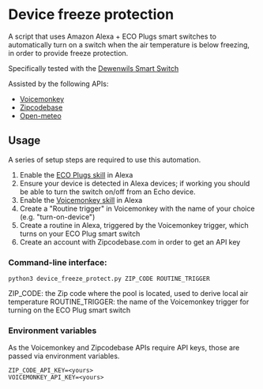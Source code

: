 # Device freeze protection

A script that uses Amazon Alexa + ECO Plugs smart switches to automatically turn on a switch when the air temperature is below freezing, in order to provide freeze protection.

Specifically tested with the [Dewenwils Smart Switch](https://www.amazon.com/gp/product/B07PP2KNNH)

Assisted by the following APIs:
* [Voicemonkey]("https://voicemonkey.io")
* [Zipcodebase]("https://zipcodebase.com/")
* [Open-meteo]("https://open-meteo.com/")

## Usage
A series of setup steps are required to use this automation.

1. Enable the [ECO Plugs skill](https://www.amazon.com/ECO-PLUGS-Plugs/dp/B0716C299L) in Alexa
2. Ensure your device is detected in Alexa devices; if working you should be able to turn the switch on/off from an Echo device.
3. Enable the [Voicemonkey skill](https://voicemonkey.io/start) in Alexa
4. Create a "Routine trigger" in Voicemonkey with the name of your choice (e.g. "turn-on-device")
5. Create a routine in Alexa, triggered by the Voicemonkey trigger, which turns on your ECO Plug smart switch
6. Create an account with Zipcodebase.com in order to get an API key

### Command-line interface:
```
python3 device_freeze_protect.py ZIP_CODE ROUTINE_TRIGGER
```

ZIP_CODE: the Zip code where the pool is located, used to derive local air temperature
ROUTINE_TRIGGER: the name of the Voicemonkey trigger for turning on the ECO Plug smart switch 

### Environment variables

As the Voicemonkey and Zipcodebase APIs require API keys, those are passed via environment variables.

```
ZIP_CODE_API_KEY=<yours>
VOICEMONKEY_API_KEY=<yours>
```
